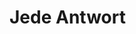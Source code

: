 
# Jede Antwort

```

```

```

```

```

```

```

```

```

```

```

```

```

```

```

```

```

```

```

```

```

```

```

```
